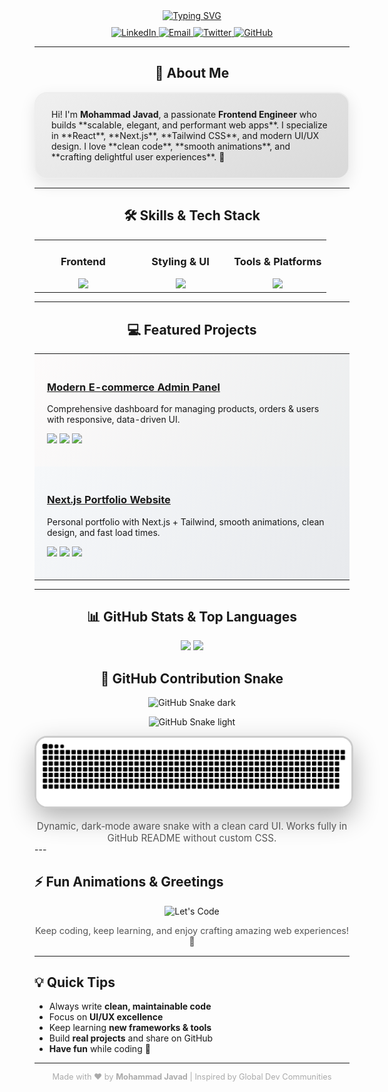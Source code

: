 <div align="center">

<!-- Typing SVG Header with Gradient Animation -->
<a href="https://git.io/typing-svg">
  <img src="https://readme-typing-svg.demolab.com?font=Fira+Code&weight=700&size=42&pause=1000&color=0A66C2&center=true&vCenter=true&width=800&lines=Mohammad+Javad;Frontend+Engineer;Digital+Experience+Architect" alt="Typing SVG" />
</a>

<!-- Social Links -->
<p align="center" style="margin-top:10px;">
  <a href="https://www.linkedin.com/in/YOUR_LINKEDIN_USERNAME/">
    <img src="https://img.shields.io/badge/LinkedIn-0A66C2?style=for-the-badge&logo=linkedin&logoColor=white" alt="LinkedIn">
  </a>
  <a href="mailto:mohammadjavad.m@gmail.com">
    <img src="https://img.shields.io/badge/Email-D14836?style=for-the-badge&logo=gmail&logoColor=white" alt="Email">
  </a>
  <a href="https://twitter.com/YOUR_TWITTER">
    <img src="https://img.shields.io/badge/Twitter-1DA1F2?style=for-the-badge&logo=twitter&logoColor=white" alt="Twitter">
  </a>
  <a href="https://github.com/mohammadjavadqm">
    <img src="https://img.shields.io/badge/GitHub-181717?style=for-the-badge&logo=github&logoColor=white" alt="GitHub">
  </a>
</p>

---

## 👋 About Me
<div style="max-width: 750px; text-align: left; padding: 25px; border-radius: 20px; border: 2px solid #eee; background: linear-gradient(145deg,#f0f0f0,#d9d9d9); box-shadow: 0px 8px 25px rgba(0,0,0,0.1);">
Hi! I'm <b>Mohammad Javad</b>, a passionate <b>Frontend Engineer</b> who builds **scalable, elegant, and performant web apps**.  
I specialize in **React**, **Next.js**, **Tailwind CSS**, and modern UI/UX design.  
I love **clean code**, **smooth animations**, and **crafting delightful user experiences**. 🚀
</div>

---

## 🛠 Skills & Tech Stack
<table align="center" style="margin-top:10px;">
  <tr valign="top">
    <td align="center" width="33%">
      <h3>Frontend</h3>
      <img src="https://skillicons.dev/icons?i=react,nextjs,ts,js,redux,vite&theme=dark&perline=3" />
    </td>
    <td align="center" width="33%">
      <h3>Styling & UI</h3>
      <img src="https://skillicons.dev/icons?i=tailwind,css,html,chakra,figma,emotion&theme=dark&perline=3" />
    </td>
    <td align="center" width="33%">
      <h3>Tools & Platforms</h3>
      <img src="https://skillicons.dev/icons?i=docker,git,github,actions,firebase,vercel&theme=dark&perline=3" />
    </td>
  </tr>
</table>

---

## 💻 Featured Projects
<table align="center" width="100%" style="max-width: 900px; border-spacing: 0 15px;">
  <tr style="background: linear-gradient(120deg,#fdfbfb,#ebedee); border-radius: 15px; transition: transform 0.3s ease, box-shadow 0.3s ease;" onmouseover="this.style.transform='scale(1.03)'; this.style.boxShadow='0px 10px 25px rgba(0,0,0,0.15)'" onmouseout="this.style.transform='scale(1)'; this.style.boxShadow='none'">
    <td style="padding:20px;">
      <h3><a href="https://github.com/mohammadjavadqm/REPO1" target="_blank">Modern E-commerce Admin Panel</a></h3>
      <p>Comprehensive dashboard for managing products, orders & users with responsive, data-driven UI.</p>
      <p>
        <img src="https://img.shields.io/badge/React-61DAFB?style=flat-square&logo=react&logoColor=black">
        <img src="https://img.shields.io/badge/Redux-764ABC?style=flat-square&logo=redux&logoColor=white">
        <img src="https://img.shields.io/badge/Firebase-FFCA28?style=flat-square&logo=firebase&logoColor=black">
      </p>
    </td>
  </tr>
  <tr style="background: linear-gradient(120deg,#f6f8fa,#e8eaed); border-radius: 15px; transition: transform 0.3s ease, box-shadow 0.3s ease;" onmouseover="this.style.transform='scale(1.03)'; this.style.boxShadow='0px 10px 25px rgba(0,0,0,0.15)'" onmouseout="this.style.transform='scale(1)'; this.style.boxShadow='none'">
    <td style="padding:20px;">
      <h3><a href="https://github.com/mohammadjavadqm/REPO2" target="_blank">Next.js Portfolio Website</a></h3>
      <p>Personal portfolio with Next.js + Tailwind, smooth animations, clean design, and fast load times.</p>
      <p>
        <img src="https://img.shields.io/badge/Next.js-000000?style=flat-square&logo=nextdotjs&logoColor=white">
        <img src="https://img.shields.io/badge/TypeScript-3178C6?style=flat-square&logo=typescript&logoColor=white">
        <img src="https://img.shields.io/badge/Tailwind_CSS-06B6D4?style=flat-square&logo=tailwindcss&logoColor=white">
      </p>
    </td>
  </tr>
</table>

---

## 📊 GitHub Stats & Top Languages
<p align="center">
  <img src="https://github-readme-stats.vercel.app/api?username=mohammadjavadqm&show_icons=true&theme=transparent&hide_border=true&rank_icon=github&cache_seconds=1800" width="48%" />
  <img src="https://github-readme-stats.vercel.app/api/top-langs/?username=mohammadjavadqm&layout=compact&theme=transparent&hide_border=true&cache_seconds=1800" width="48%" />
</p>

## 🐍 GitHub Contribution Snake

<div align="center">

  <!-- Dark Mode -->
  ![GitHub Snake dark](https://raw.githubusercontent.com/MohammadJavadQm/mohammadjavadQM/output/github-contribution-grid-snake-dark.svg#gh-dark-mode-only)

  <!-- Light Mode -->
  ![GitHub Snake light](https://raw.githubusercontent.com/MohammadJavadQm/mohammadjavadQM/output/github-contribution-grid-snake.svg#gh-light-mode-only)

</div>



<!-- Dark/Light aware image using <picture> (works on GitHub) -->
<picture>
<source media="(prefers-color-scheme: dark)" srcset="https://raw.githubusercontent.com/mohammadjavadqm/mohammadjavadqm/output/github-snake-dark.svg" />
<source media="(prefers-color-scheme: light)" srcset="https://raw.githubusercontent.com/mohammadjavadqm/mohammadjavadqm/output/github-snake.svg" />
<img alt="github-snake" src="https://raw.githubusercontent.com/mohammadjavadqm/mohammadjavadqm/output/github-snake.svg" style="max-width:100%; border-radius:20px; border:3px solid #ccc; box-shadow: 0 15px 40px rgba(0,0,0,0.3);" />
</picture>


<p style="font-size:0.95rem; color:#555; margin: 16px auto 0; max-width:720px;">
Dynamic, dark‑mode aware snake with a clean card UI. Works fully in GitHub README without custom CSS.
</p>
</div>
---

## ⚡ Fun Animations & Greetings
<div align="center">
  <img src="https://capsule-render.vercel.app/api?type=waving&color=0A66C2&height=90&section=Let's+Code!&animation=fadeIn&fontSize=32" alt="Let's Code"/>
  <p style="font-size:0.9rem; color:#555;">Keep coding, keep learning, and enjoy crafting amazing web experiences! 🎨</p>
</div>

---

## 💡 Quick Tips
- Always write **clean, maintainable code**  
- Focus on **UI/UX excellence**  
- Keep learning **new frameworks & tools**  
- Build **real projects** and share on GitHub  
- **Have fun** while coding 🎉

---

<div align="center">
  <p style="font-size:0.8rem; color:#aaa;">Made with ❤️ by <b>Mohammad Javad</b> | Inspired by Global Dev Communities</p>
</div>
